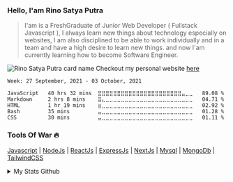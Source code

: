 ### Hello, I'am Rino Satya Putra


> I'am is a FreshGraduate of Junior Web Developer ( Fullstack Javascript ), I always learn new things about technology especially on websites, I am also disciplined to be able to work individually and in a team and have a high desire to learn new things. and now I'am currently learning how to become Software Engineer.

![Rino Satya Putra card name](https://cardivo.vercel.app/api?name=Rino%20Satya%20Putra&description=WebDev%20as%20Fullstack%20Javascript&image=https://avatars.githubusercontent.com/riyaraa?v=4&backgroundColor=%23112031&fontColor=%23ddd&iconColor=%23fff&instagram=rinoosp&linkedin=Rino%20Satya%20Putra&github=riyaraa&colorPattern=%23eaeaea&opacity=0.3)
Checkout my personal website <a href="https://rinosatyaputra.vercel.app">here</a>

<!--START_SECTION:waka-->
```text
Week: 27 September, 2021 - 03 October, 2021

JavaScript   40 hrs 32 mins  ⣿⣿⣿⣿⣿⣿⣿⣿⣿⣿⣿⣿⣿⣿⣿⣿⣿⣿⣿⣿⣿⣿⣤⣀⣀   89.08 % 
Markdown     2 hrs 8 mins    ⣿⣄⣀⣀⣀⣀⣀⣀⣀⣀⣀⣀⣀⣀⣀⣀⣀⣀⣀⣀⣀⣀⣀⣀⣀   04.71 % 
HTML         1 hr 19 mins    ⣶⣀⣀⣀⣀⣀⣀⣀⣀⣀⣀⣀⣀⣀⣀⣀⣀⣀⣀⣀⣀⣀⣀⣀⣀   02.92 % 
Bash         35 mins         ⣤⣀⣀⣀⣀⣀⣀⣀⣀⣀⣀⣀⣀⣀⣀⣀⣀⣀⣀⣀⣀⣀⣀⣀⣀   01.28 % 
CSS          30 mins         ⣤⣀⣀⣀⣀⣀⣀⣀⣀⣀⣀⣀⣀⣀⣀⣀⣀⣀⣀⣀⣀⣀⣀⣀⣀   01.11 % 
```
<!--END_SECTION:waka-->

### Tools Of War :fire:
<a href="https://developer.mozilla.org/en-US/docs/Web/JavaScript?retiredLocale=id">Javascript</a> | <a href="https://nodejs.org/en/">NodeJs</a> | <a href="https://reactjs.org/">ReactJs</a> | <a href="https://expressjs.com/">ExpressJs</a> | <a href="https://nextjs.org/">NextJs</a> | <a href="https://www.mysql.com/">Mysql</a> | <a href="https://www.mongodb.com/">MongoDb</a> | <a href="https://tailwindcss.com">TailwindCSS</a> 

<details>
  <summary>My Stats Github</summary>
  <img src="https://github-readme-stats.vercel.app/api?username=riyaraa&show_icons=true&theme=github_dark" />

</details>
